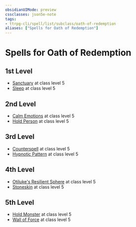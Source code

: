 ```yaml
---
obsidianUIMode: preview
cssclasses: json5e-note
tags:
- ttrpg-cli/spell/list/subclass/oath-of-redemption
aliases: ["Spells for Oath of Redemption"]
---
```

# Spells for Oath of Redemption

## 1st Level

- [Sanctuary](sanctuary "PHB") at class level 5
- [Sleep](sleep "PHB") at class level 5

## 2nd Level

- [Calm Emotions](calm-emotions "PHB") at class level 5
- [Hold Person](hold-person "PHB") at class level 5

## 3rd Level

- [Counterspell](counterspell "PHB") at class level 5
- [Hypnotic Pattern](hypnotic-pattern "PHB") at class level 5

## 4th Level

- [Otiluke's Resilient Sphere](otilukes-resilient-sphere "PHB") at class level 5
- [Stoneskin](stoneskin "PHB") at class level 5

## 5th Level

- [Hold Monster](hold-monster "PHB") at class level 5
- [Wall of Force](wall-of-force "PHB") at class level 5